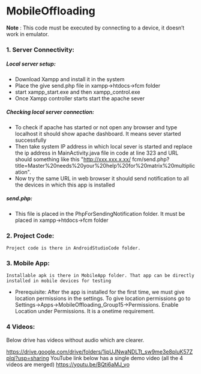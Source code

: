 # MobileOffloading


**Note** : This code must be executed by connecting to a device, it doesn’t work in emulator.

### 1.	Server Connectivity:
##### Local server setup:
   - Download Xampp and install it in the system
  - Place the give send.php file in xampp->htdocs->fcm folder 
   - start xampp_start.exe and then xampp_control.exe
   - Once Xampp controller starts start the apache sever
##### Checking local server connection:
   - To check if apache has started or not open any browser and type localhost it should show apache dashboard. It means sever started successfully
   - Then take system IP address in which local sever is started and replace the ip address in MainActivity.java file in code at line 323 and URL should something like this "http://xxx.xxx.x.xx/ fcm/send.php?title=Master%20needs%20your%20help%20for%20matrix%20multiplication". 
   - Now try the same URL in web browser it should send notification to all the devices in which this app is installed
##### send.php:
   - This file is placed in the PhpForSendingNotification folder. It must be placed in xampp->htdocs->fcm folder

### 2.	Project Code:
    Project code is there in AndroidStudioCode folder.
### 3.	Mobile App:
    Installable apk is there in MobileApp folder. That app can be directly installed in mobile devices for testing
   - Prerequisite:
     After the app is installed for the first time, we must give location permissions in the settings. To give location permissions go to Settings->Apps->MobileOffloading_Group15->Permissions. Enable Location under Permissions. It is a onetime requirement.

### 4	Videos:
Below drive has videos without audio which are clearer.

https://drive.google.com/drive/folders/1jpUJNwaNDLTt_sw9me3e8pluK57Zplqj?usp=sharing
YouTube link below has a single demo video (all the 4 videos are merged)
https://youtu.be/BQti6aMJ_vo



 
